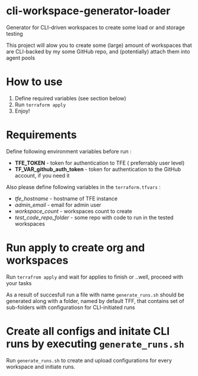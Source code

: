 # cli-workspace-generator-loader
Generator for CLI-driven workspaces to create some load or and storage testing

This project will alow you to create some (large) amount of workspaces that are CLI-backed by my some GitHub repo,  and (potentially) attach them into agent pools

# How to use

1. Define required variables (see section below)
2. Run `terraform apply`
3. Enjoy!

# Requirements

Define following environment variables before run : 

- **TFE_TOKEN** - token for authentication to TFE ( preferrably user level)
- **TF_VAR_github_auth_token** - token for authentication to the GitHub account, if you need it

Also please define following variables in the `terraform.tfvars` : 

- *tfe_hostname*  - hostname of TFE instance
- *admin_email* - email for admin user
- *workspace_count* - workspaces count to create
- *test_code_repo_folder* - some repo with code to run in the tested workspaces

# Run apply to create org and workspaces

Run `terrafrom apply` and wait for applies to finish or ..well, proceed with your tasks

As a result of succesfull run a file with name `generate_runs.sh`  should be generated along 
with a folder, named by default TFF, that contains set of sub-folders with configuratiosn for 
CLI-initiated runs


# Create all configs and initate CLI runs by executing `generate_runs.sh`


Run `generate_runs.sh` to create and upload configurations for every workspace and initiate runs.


